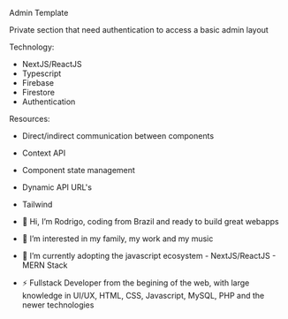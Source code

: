 Admin Template

Private section that need authentication to access a basic admin layout

Technology:
- NextJS/ReactJS
- Typescript
- Firebase
- Firestore
- Authentication

Resources:
- Direct/indirect communication between components
- Context API
- Component state management
- Dynamic API URL's
- Tailwind


- 👋 Hi, I’m Rodrigo, coding from Brazil and ready to build great webapps
- 👀 I’m interested in my family, my work and my music
- 🌱 I’m currently adopting the javascript ecosystem - NextJS/ReactJS - MERN Stack
- ⚡ Fullstack Developer from the begining of the web, with large knowledge in UI/UX, HTML, CSS, Javascript, MySQL, PHP and the newer technologies